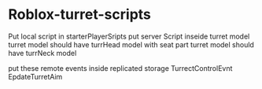 # Roblox-turret-scripts
Put local script in starterPlayerSripts
put server Script inseide turret model
turret model should have turrHead model with seat part
turret model should have turrNeck model

put these remote events inside replicated storage
TurrectControlEvnt
EpdateTurretAim
